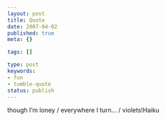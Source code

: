 ```yaml
---
layout: post
title: Quote
date: 2007-04-02
published: true
meta: {}

tags: []

type: post
keywords:
- fun
- tumble-quote
status: publish
---
```

<!-- blockquote  -->though I&#8217;m loney / everywhere I turn&#8230; / violets!<!-- endblockquote  -->Haiku
